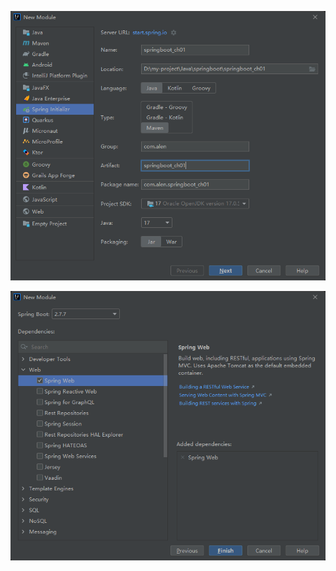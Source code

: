 ![image-20230102151201405](media\image-20230102151201405.png)

![image-20230102151412751](media\image-20230102151412751.png)